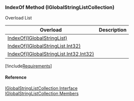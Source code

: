 ﻿### IndexOf Method (IGlobalStringListCollection)

Overload List

| Overload | Description |
| --- | --- |
| [IndexOf(IGlobalStringList)](fcSDK~FChoice.Foundation.Clarify.DataObjects.IGlobalStringListCollection~IndexOf(IGlobalStringList).md) |   |
| [IndexOf(IGlobalStringList,Int32)](fcSDK~FChoice.Foundation.Clarify.DataObjects.IGlobalStringListCollection~IndexOf(IGlobalStringList,Int32).md) |   |
| [IndexOf(IGlobalStringList,Int32,Int32)](fcSDK~FChoice.Foundation.Clarify.DataObjects.IGlobalStringListCollection~IndexOf(IGlobalStringList,Int32,Int32).md) |   |

[!include[Requirements](../partials/requirements.md)]



#### Reference

[IGlobalStringListCollection Interface](fcSDK~FChoice.Foundation.Clarify.DataObjects.IGlobalStringListCollection.md)  
[IGlobalStringListCollection Members](fcSDK~FChoice.Foundation.Clarify.DataObjects.IGlobalStringListCollection_members.md)